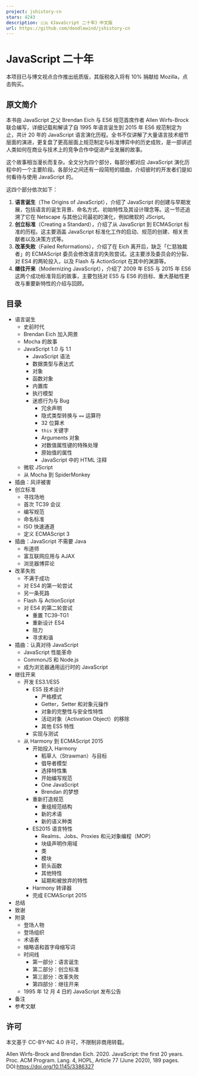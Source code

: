 ```yaml
---
project: jshistory-cn
stars: 4243
description: 🇨🇳 《JavaScript 二十年》中文版
url: https://github.com/doodlewind/jshistory-cn
---
```


JavaScript 二十年
==============

本项目已与博文视点合作推出纸质版，其版税收入将有 10% 捐献给 Mozilla，点击购买。

原文简介
----

本书由 JavaScript 之父 Brendan Eich 与 ES6 规范首席作者 Allen Wirfs-Brock 联合编写，详细记载和解读了自 1995 年语言诞生到 2015 年 ES6 规范制定为止，共计 20 年的 JavaScript 语言演化历程。全书不仅讲解了大量语言技术细节层面的演进，更复盘了更高层面上规范制定与标准博弈中的历史成败，是一部讲述人类如何在商业与技术上的竞争合作中促进产业发展的故事。

这个故事相当漫长而复杂。全文分为四个部分，每部分都对应 JavaScript 演化历程中的一个主要阶段。各部分之间还有一段简短的插曲，介绍彼时的开发者们是如何看待与使用 JavaScript 的。

这四个部分依次如下：

1.  **语言诞生**（The Origins of JavaScript），介绍了 JavaScript 的创建与早期发展，包括语言的诞生背景、命名方式、初始特性及其设计理念等。这一节还追溯了它在 Netscape 与其他公司最初的演化，例如微软的 JScript。
2.  **创立标准**（Creating a Standard），介绍了从 JavaScript 到 ECMAScript 标准的历程。这主要涵盖 JavaScript 标准化工作的启动、规范的创建、相关贡献者以及决策方式等。
3.  **改革失败**（Failed Reformations），介绍了在 Eich 离开后，缺乏「仁慈独裁者」的 ECMAScript 委员会修改语言的失败尝试。这主要涉及委员会的分裂、对 ES4 的两轮投入，以及 Flash 与 ActionScript 在其中的渊源等。
4.  **继往开来**（Modernizing JavaScript），介绍了 2009 年 ES5 与 2015 年 ES6 这两个成功标准背后的故事，主要包括对 ES5 与 ES6 的目标、重大基础性更改与重要新特性的介绍与回顾。

目录
--

-   语言诞生
    -   史前时代
    -   Brendan Eich 加入网景
    -   Mocha 的故事
    -   JavaScript 1.0 与 1.1
        -   JavaScript 语法
        -   数据类型与表达式
        -   对象
        -   函数对象
        -   内置库
        -   执行模型
        -   迷惑行为与 Bug
            -   冗余声明
            -   隐式类型转换与 `==` 运算符
            -   32 位算术
            -   `this` 关键字
            -   Arguments 对象
            -   对数值属性键的特殊处理
            -   原始值的属性
            -   JavaScript 中的 HTML 注释
    -   微软 JScript
    -   从 Mocha 到 SpiderMonkey
-   插曲：风评被害
-   创立标准
    -   寻找场地
    -   首次 TC39 会议
    -   编写规范
    -   命名标准
    -   ISO 快速通道
    -   定义 ECMAScript 3
-   插曲：JavaScript 不需要 Java
    -   布道师
    -   富互联网应用与 AJAX
    -   浏览器博弈论
-   改革失败
    -   不满于成功
    -   对 ES4 的第一轮尝试
    -   另一条死路
    -   Flash 与 ActionScript
    -   对 ES4 的第二轮尝试
        -   重置 TC39-TG1
        -   重新设计 ES4
        -   阻力
        -   寻求和谐
-   插曲：认真对待 JavaScript
    -   JavaScript 性能革命
    -   CommonJS 和 Node.js
    -   成为浏览器通用运行时的 JavaScript
-   继往开来
    -   开发 ES3.1/ES5
        -   ES5 技术设计
            -   严格模式
            -   Getter，Setter 和对象元操作
            -   对象的完整性与安全性特性
            -   活动对象（Activation Object）的移除
            -   其他 ES5 特性
        -   实现与测试
    -   从 Harmony 到 ECMAScript 2015
        -   开始投入 Harmony
            -   稻草人（Strawman）与目标
            -   倡导者模型
            -   选择特性集
            -   开始编写规范
            -   One JavaScript
            -   Brendan 的梦想
        -   重新打造规范
            -   重组规范结构
            -   新的术语
            -   新的语义种类
        -   ES2015 语言特性
            -   Realms、Jobs、Proxies 和元对象编程（MOP）
            -   块级声明作用域
            -   类
            -   模块
            -   箭头函数
            -   其他特性
            -   延期和被放弃的特性
        -   Harmony 转译器
        -   完成 ECMAScript 2015
-   总结
-   致谢
-   附录
    -   登场人物
    -   登场组织
    -   术语表
    -   缩略语和首字母缩写词
    -   时间线
        -   第一部分：语言诞生
        -   第二部分：创立标准
        -   第三部分：改革失败
        -   第四部分：继往开来
    -   1995 年 12 月 4 日的 JavaScript 发布公告
-   备注
-   参考文献

许可
--

本文基于 CC-BY-NC 4.0 许可，不限制非商用转载。

Allen Wirfs-Brock and Brendan Eich. 2020. JavaScript: the first 20 years. Proc. ACM Program. Lang. 4, HOPL, Article 77 (June 2020), 189 pages. DOI:https://doi.org/10.1145/3386327
